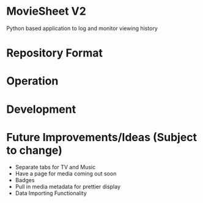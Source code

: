 # MovieSheet V2
Python based application to log and monitor viewing history

# Repository Format


# Operation


# Development


# Future Improvements/Ideas (Subject to change)
- Separate tabs for TV and Music
- Have a page for media coming out soon
- Badges
- Pull in media metadata for prettier display
- Data Importing Functionality
